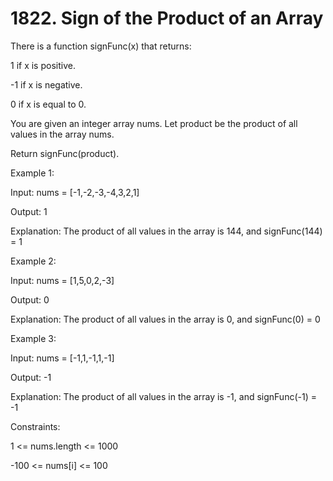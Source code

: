 # 1822. Sign of the Product of an Array

There is a function signFunc(x) that returns:

1 if x is positive.

-1 if x is negative.

0 if x is equal to 0.

You are given an integer array nums. Let product be the product of all values in the array nums.

Return signFunc(product).

 

Example 1:

Input: nums = [-1,-2,-3,-4,3,2,1]

Output: 1

Explanation: The product of all values in the array is 144, and signFunc(144) = 1

Example 2:

Input: nums = [1,5,0,2,-3]


Output: 0

Explanation: The product of all values in the array is 0, and signFunc(0) = 0

Example 3:

Input: nums = [-1,1,-1,1,-1]

Output: -1

Explanation: The product of all values in the array is -1, and signFunc(-1) = -1
 

Constraints:

1 <= nums.length <= 1000

-100 <= nums[i] <= 100
